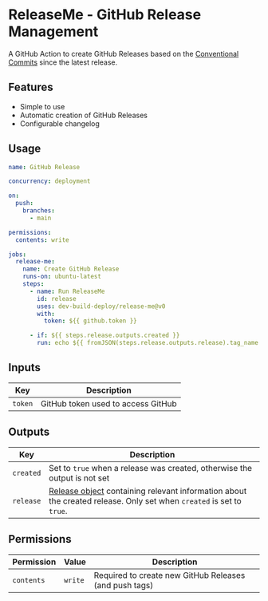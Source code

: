 <!--
SPDX-FileCopyrightText: 2023 Kevin de Jong <monkaii@hotmail.com>

SPDX-License-Identifier: GPL-3.0-or-later
-->

# ReleaseMe - GitHub Release Management

A GitHub Action to create GitHub Releases based on the [Conventional Commits] since the latest release.

## Features

- Simple to use
- Automatic creation of GitHub Releases
- Configurable changelog

## Usage

```yaml
name: GitHub Release

concurrency: deployment

on:
  push:
    branches:
      - main

permissions:
  contents: write

jobs:
  release-me:
    name: Create GitHub Release
    runs-on: ubuntu-latest
    steps:
      - name: Run ReleaseMe
        id: release
        uses: dev-build-deploy/release-me@v0
        with:
          token: ${{ github.token }}

      - if: ${{ steps.release.outputs.created }}
        run: echo ${{ fromJSON(steps.release.outputs.release).tag_name }}
```

## Inputs

| Key | Description |
| --- | --- |
| `token` | GitHub token used to access GitHub |

## Outputs

| Key | Description |
| --- | --- |
| `created` | Set to `true` when a release was created, otherwise the output is not set |
| `release` | [Release object](./src/release.ts) containing relevant information about the created release. Only set when `created` is set to `true`.|

## Permissions

| Permission | Value | Description |
| --- | --- | --- |
| `contents` | `write` | Required to create new GitHub Releases (and push tags) |


[Conventional Commits]: https://www.conventionalcommits.org/en/v1.0.0/